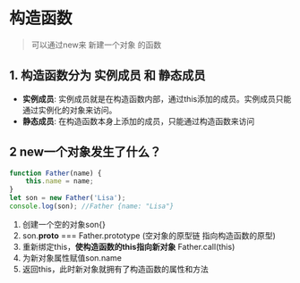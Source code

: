 # 构造函数
> 可以通过new来 新建一个对象 的函数

## 1. 构造函数分为 **实例成员** 和 **静态成员**
* **实例成员**: 实例成员就是在构造函数内部，通过this添加的成员。实例成员只能通过实例化的对象来访问。
* **静态成员**: 在构造函数本身上添加的成员，只能通过构造函数来访问 

## 2 new一个对象发生了什么？
```js
function Father(name) {
    this.name = name;
}
let son = new Father('Lisa');
console.log(son); //Father {name: "Lisa"}
```

1. 创建一个空的对象son{}
2. son.__proto__ === Father.prototype (空对象的原型链 指向构造函数的原型)
3. 重新绑定this，**使构造函数的this指向新对象** Father.call(this)
4. 为新对象属性赋值son.name
5. 返回this，此时新对象就拥有了构造函数的属性和方法